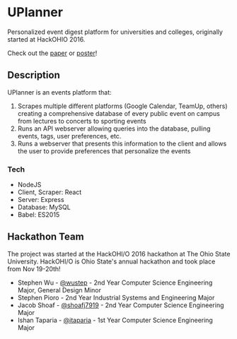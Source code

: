 # UPlanner

Personalized event digest platform for universities and colleges, originally started at HackOHIO 2016.

Check out the [paper](https://github.com/wustep/uplanner/blob/master/_docs/UPlanner.pdf) or [poster](https://github.com/wustep/uplanner/blob/master/_docs/Poster.pdf)!

## Description

UPlanner is an events platform that:

1. Scrapes multiple different platforms (Google Calendar, TeamUp, others) creating a comprehensive database of every public event on campus from lectures to concerts to sporting events
2. Runs an API webserver allowing queries into the database, pulling events, tags, user preferences, etc.
3. Runs a webserver that presents this information to the client and allows the user to provide preferences that personalize the events

### Tech

- NodeJS
- Client, Scraper: React
- Server: Express
- Database: MySQL
- Babel: ES2015

## Hackathon Team

The project was started at the HackOHI/O 2016 hackathon at The Ohio State University. HackOHI/O is Ohio State's annual hackathon and took place from Nov 19-20th!

- Stephen Wu - [@wustep](http://github.com/wustep) - 2nd Year Computer Science Engineering Major, General Design Minor
- Stephen Pioro - 2nd Year Industrial Systems and Engineering Major
- Jacob Shoaf - [@shoafj7919](http://github.com/shoafj7919) - 2nd Year Computer Science Engineering Major
- Ishan Taparia - [@itaparia](http://github.com/itaparia) - 1st Year Computer Science Engineering Major
